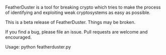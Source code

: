 FeatherDuster is a tool for breaking crypto which tries to make the process of identifying and exploiting weak cryptosystems as easy as possible.

This is a beta release of FeatherDuster. Things may be broken.

If you find a bug, please file an issue. Pull requests are welcome and encouraged.

Usage: python featherduster.py


